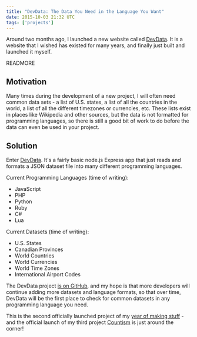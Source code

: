 ```yaml
---
title: "DevData: The Data You Need in the Language You Want"
date: 2015-10-03 21:32 UTC
tags: ['projects']
---
```


Around two months ago, I launched a new website called
[DevData](http://devdata.io). It is a website that I wished has existed for
many years, and finally just built and launched it myself.

READMORE

## Motivation

Many times during the development of a new project, I will often
need common data sets - a list of U.S. states, a list of all the countries in
the world, a list of all the different timezones or currencies, etc. These
lists exist in places like Wikipedia and other sources, but the data is not
formatted for programming languages, so there is still a good bit of work to do
before the data can even be used in your project.

## Solution

Enter [DevData](http://devdata.io). It's a fairly basic node.js Express app
that just reads and formats a JSON dataset file into many different programming
languages.

Current Programming Languages (time of writing):

  * JavaScript
  * PHP
  * Python
  * Ruby
  * C#
  * Lua

Current Datasets (time of writing):

  * U.S. States
  * Canadian Provinces
  * World Countries
  * World Currencies
  * World Time Zones
  * International Airport Codes

The DevData project [is on GitHub](https://github.com/vlucas/devdata.io), and
my hope is that more developers will continue adding more datasets and language
formats, so that over time, DevData will be the first place to check for common
datasets in any programming language you need.

This is the second officially launched project of my [year of making
stuff](http://vancelucas.com/blog/year-of-making-stuff/) - and the official
launch of my third project [Countism](http://countism.com) is just around the
corner!

